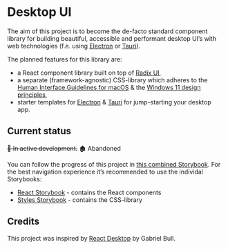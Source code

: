 # Desktop UI

The aim of this project is to become the de-facto standard component library for building beautiful, accessible and performant desktop UI’s with web technologies (f.e. using [Electron](https://www.electronjs.org/) or [Tauri](https://tauri.studio/)).

The planned features for this library are:

- a React component library built on top of [Radix UI](https://www.radix-ui.com/),
- a separate (framework-agnostic) CSS-library which adheres to the [Human Interface Guidelines for macOS](https://developer.apple.com/design/human-interface-guidelines/macos/overview/themes/) & the [Windows 11 design principles](https://docs.microsoft.com/en-us/windows/apps/design/signature-experiences/design-principles),
- starter templates for [Electron](https://www.electronjs.org/) & [Tauri](https://tauri.app/) for jump-starting your desktop app.

## Current status

~~🚧 In active development.~~ 🏚️ Abandoned

You can follow the progress of this project in [this combined Storybook](https://desktop-ui-storybook.netlify.app/). For the best navigation experience it’s recommended to use the individal Storybooks:

- [React Storybook](https://desktop-ui-react.netlify.app/) - contains the React components
- [Styles Storybook](https://desktop-ui-styles.netlify.app/) - contains the CSS-library

## Credits

This project was inspired by [React Desktop](https://github.com/gabrielbull/react-desktop) by Gabriel Bull.
